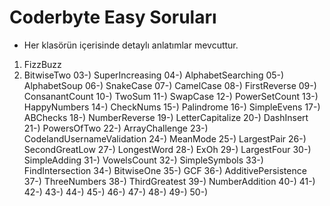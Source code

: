 # Coderbyte Easy Soruları

* Her klasörün içerisinde detaylı anlatımlar mevcuttur.

01. FizzBuzz
2. BitwiseTwo
03-) SuperIncreasing
04-) AlphabetSearching
05-) AlphabetSoup
06-) SnakeCase
07-) CamelCase
08-) FirstReverse
09-) ConsanantCount
10-) TwoSum
11-) SwapCase
12-) PowerSetCount
13-) HappyNumbers
14-) CheckNums
15-) Palindrome
16-) SimpleEvens
17-) ABChecks
18-) NumberReverse
19-) LetterCapitalize
20-) DashInsert
21-) PowersOfTwo
22-) ArrayChallenge
23-) CodelandUsernameValidation
24-) MeanMode
25-) LargestPair
26-) SecondGreatLow
27-) LongestWord
28-) ExOh
29-) LargestFour
30-) SimpleAdding
31-) VowelsCount
32-) SimpleSymbols
33-) FindIntersection
34-) BitwiseOne
35-) GCF
36-) AdditivePersistence
37-) ThreeNumbers
38-) ThirdGreatest
39-) NumberAddition
40-)
41-)
42-)
43-)
44-)
45-)
46-)
47-)
48-)
49-)
50-)
